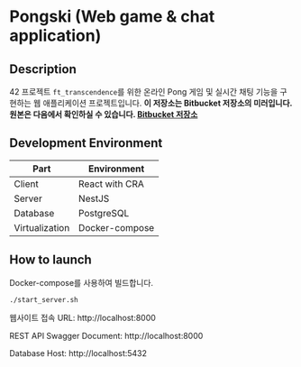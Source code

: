 # Pongski (Web game & chat application)

## Description

42 프로젝트 `ft_transcendence`를 위한 온라인 Pong 게임 및 실시간 채팅 기능을 구현하는 웹 애플리케이션 프로젝트입니다.
**이 저장소는 Bitbucket 저장소의 미러입니다. 원본은 다음에서 확인하실 수 있습니다. [Bitbucket 저장소](https://bitbucket.org/beep-hyeonski/pongski)**

## Development Environment

| Part           | Environment    |
| -------------- | -------------- |
| Client         | React with CRA |
| Server         | NestJS         |
| Database       | PostgreSQL     |
| Virtualization | Docker-compose |

## How to launch

Docker-compose를 사용하여 빌드합니다.

```
./start_server.sh
```

웹사이트 접속 URL: http://localhost:8000

REST API Swagger Document: http://localhost:8000

Database Host: http://localhost:5432
